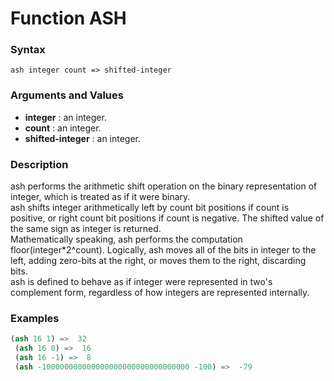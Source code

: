 <!-- Generated on 05/10/2020 by https://github.com/anto2oo/clhs-evolved -->

# Function ASH

### Syntax
`ash integer count => shifted-integer`  


### Arguments and Values
- **integer** : an integer.   
- **count** : an integer.   
- **shifted-integer** : an integer.   


### Description
ash performs the arithmetic shift operation on the binary representation of integer, which is treated as if it were binary.  
ash shifts integer arithmetically left by count bit positions if count is positive, or right count bit positions if count is negative. The shifted value of the same sign as integer is returned.  
Mathematically speaking, ash performs the computation floor(integer*2^count). Logically, ash moves all of the bits in integer to the left, adding zero-bits at the right, or moves them to the right, discarding bits.  
ash is defined to behave as if integer were represented in two's complement form, regardless of how integers are represented internally.



### Examples
```lisp 
(ash 16 1) =>  32
 (ash 16 0) =>  16
 (ash 16 -1) =>  8
 (ash -100000000000000000000000000000000 -100) =>  -79
```

